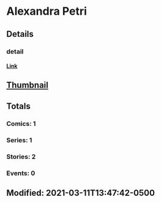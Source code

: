 # Alexandra  Petri 
## Details
### detail
#### [Link](http://marvel.com/comics/creators/13713/alexandra_petri?utm_campaign=apiRef&utm_source=225578a89fc76f3d20fbffda5d17a88d)
## [Thumbnail](http://i.annihil.us/u/prod/marvel/i/mg/b/40/image_not_available.jpg)
## Totals
### Comics: 1
### Series: 1
### Stories: 2
### Events: 0
## Modified: 2021-03-11T13:47:42-0500